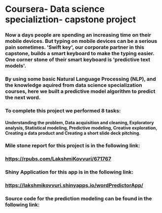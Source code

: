 # Coursera- Data science specializtion- capstone project

  ###        Now a days people are spending an increasing time on their mobile devices. But typing on mobile devices can be a serious pain sometimes. 'Swift key', our corporate partner in this capstone,  builds a smart keyboard to make the typing easier. One corner stone of their smart keyboard is 'predictive text models'.
  ### By using some basic Natural Language Processing (NLP), and the knowledge aquired from data science specialization courses, here we built a predictive model algorithm to predict the next word.
  
  ###        To complete this project we performed 8 tasks:  
  #### Understanding the problem, Data acquisition and cleaning, Exploratory analysis, Statistical modeling, Predictive modeling, Creative exploration, Creating a data product and Creating a short slide deck pitching.
  
  ### Mile stone report for this project is in the following link:
  ### https://rpubs.com/LakshmiKovvuri/671767
  
  ### Shiny Application for this app is in the following link:
  ### https://lakshmikovvuri.shinyapps.io/wordPredictorApp/
  
  ### Source code for the prediction modeling can be found in the following link:
  
  
  
  
